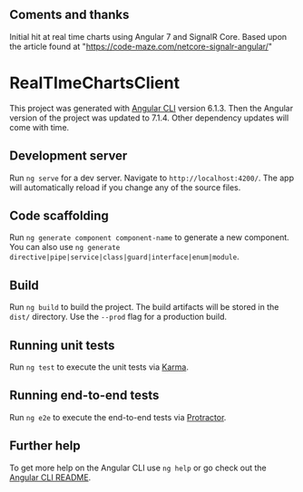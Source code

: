 ## Coments and thanks
Initial hit at real time charts using Angular 7 and SignalR Core.
Based upon the article found at "https://code-maze.com/netcore-signalr-angular/"


# RealTImeChartsClient

This project was generated with [Angular CLI](https://github.com/angular/angular-cli) version 6.1.3. Then the Angular version of the project was updated to 7.1.4. Other dependency updates will come with time.

## Development server

Run `ng serve` for a dev server. Navigate to `http://localhost:4200/`. The app will automatically reload if you change any of the source files.

## Code scaffolding

Run `ng generate component component-name` to generate a new component. You can also use `ng generate directive|pipe|service|class|guard|interface|enum|module`.

## Build

Run `ng build` to build the project. The build artifacts will be stored in the `dist/` directory. Use the `--prod` flag for a production build.

## Running unit tests

Run `ng test` to execute the unit tests via [Karma](https://karma-runner.github.io).

## Running end-to-end tests

Run `ng e2e` to execute the end-to-end tests via [Protractor](http://www.protractortest.org/).

## Further help

To get more help on the Angular CLI use `ng help` or go check out the [Angular CLI README](https://github.com/angular/angular-cli/blob/master/README.md).

